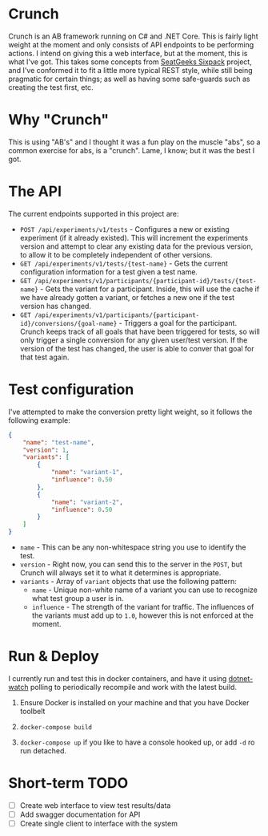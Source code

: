 # Crunch
Crunch is an AB framework running on C# and .NET Core. This is fairly light weight at the moment and only consists of API endpoints to be performing actions.
I intend on giving this a web interface, but at the moment, this is what I've got. This takes some concepts from [SeatGeeks Sixpack](https://github.com/seatgeek/sixpack/) project, and I've conformed
it to fit a little more typical REST style, while still being pragmatic for certain things; as well as having some safe-guards such as creating the test first, etc.

# Why "Crunch"
This is using "AB's" and I thought it was a fun play on the muscle "abs", so a common exercise for abs, is a "crunch". Lame, I know; but it was the best I got.

# The API
The current endpoints supported in this project are:
*   `POST /api/experiments/v1/tests` - Configures a new or existing experiment (if it already existed). This will increment the experiments version and attempt to clear any existing data for the previous version,
to allow it to be completely independent of other versions.
*   `GET /api/experiments/v1/tests/{test-name}` - Gets the current configuration information for a test given a test name.
*   `GET /api/experiments/v1/participants/{participant-id}/tests/{test-name}` - Gets the variant for a participant. Inside, this will use the cache if we have already gotten a variant, or fetches a new one if the
test version has changed.
*   `GET /api/experiments/v1/participants/{participant-id}/conversions/{goal-name}` - Triggers a goal for the participant. Crunch keeps track of all goals that have been triggered for tests, so will only trigger a single
conversion for any given user/test version. If the version of the test has changed, the user is able to conver that goal for that test again.

# Test configuration
I've attempted to make the conversion pretty light weight, so it follows the following example:

```json
{
    "name": "test-name",
    "version": 1,
    "variants": [
        {
            "name": "variant-1",
            "influence": 0.50
        },
        {
            "name": "variant-2",
            "influence": 0.50
        }
    ]
}
```

- `name` - This can be any non-whitespace string you use to identify the test.
- `version` - Right now, you can send this to the server in the `POST`, but Crunch will always set it
to what it determines is appropriate.
- `variants` - Array of `variant` objects that use the following pattern:
  - `name` - Unique non-white name of a variant you can use to recognize what test group a user is in.
  - `influence` - The strength of the variant for traffic. The influences of the variants must add up to `1.0`,
however this is not enforced at the moment.

# Run & Deploy
I currently run and test this in docker containers, and have it using [dotnet-watch](https://github.com/aspnet/DotNetTools) polling to periodically recompile
and work with the latest build.

1) Ensure Docker is installed on your machine and that you have Docker toolbelt

2) `docker-compose build`

3) `docker-compose up` if you like to have a console hooked up, or add `-d` ro run detached.

# Short-term TODO
- [ ] Create web interface to view test results/data
- [ ] Add swagger documentation for API
- [ ] Create single client to interface with the system
